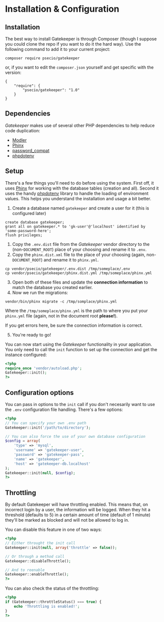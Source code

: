 # Installation & Configuration

## Installation

The best way to install Gatekeeper is through Composer (though I suppose you could clone the repo if you want to do it the hard way). Use the following command to add it to your current project:

```
composer require psecio/gatekeeper
```

or, if you want to edit the `composer.json` yourself and get specific with the version:

```
{
    "require": {
        "psecio/gatekeeper": "1.0"
    }
}
```

## Dependencies

*Gatekeeper* makes use of several other PHP dependencies to help reduce code duplication:

- [Modler](http://github.com/enygma/modler)
- [Phinx](http://github.com/robmorgan/phinx)
- [password_compat](http://github.com/ircmaxell/password-compat)
- [phpdotenv](http://github.com/vlucas/phpdotenv)

## Setup

There's a few things you'll need to do before using the system. First off, it uses [Phinx](https://phinx.org) for working
with the database tables (creation and all). Second it uses the handy [phpdotenv](https://github.com/vlucas/phpdotenv) library
to handle the loading of environment values. This helps you understand the installation and usage a bit better.

1. Create a database named `gatekeeper` and create a user for it (this is configured later)

```
create database gatekeeper;
grant all on gatekeeper.* to 'gk-user'@'localhost' identified by 'some-password-here';
flush privileges;
```

1. Copy the `.env.dist` file from the *Gatekeeper* vendor directory to the (non-`DOCUMENT_ROOT`) place of your choosing and rename it to `.env`.
2. Copy the `phinx.dist.xml` file to the place of your choosing (again, non-`DOCUMENT_ROOT`) and rename it to `phinx.yml`.

```
cp vendor/psecio/gatekeeper/.env.dist /tmp/someplace/.env
cp vendor/psecio/gatekeeper/phinx.dist.yml /tmp/someplace/phinx.yml
```

3. Open both of these files and update the **connection information** to match the database you created earlier.
4. Now we run the migrations:

```
vendor/bin/phinx migrate -c /tmp/somplace/phinx.yml
```

Where the `/tmp/someplace/phinx.yml` is the path to where you put your `phinx.yml` file (again, not in the document root **please!**).

If you get errors here, be sure the connection information is correct.

5. You're ready to go!

You can now start using the *Gatekeeper* functionality in your application. You only need to call the `init` function to set
up the connection and get the instance configured:

```php
<?php
require_once 'vendor/autoload.php';
Gatekeeper::init();
?>
```

## Configuration options

You can pass in options to the `init` call if you don't necesarily want to use the `.env` configuration file handling. There's a few options:

```php
<?php
// You can specify your own .env path
Gatekeeper::init('/path/to/directory');

// You can also force the use of your own database configuration
$config = array(
    'type' => 'mysql',
    'username' => 'gatekeeper-user',
    'password' => 'gatekeeper-pass',
    'name' => 'gatekeeper',
    'host' => 'gatekeeper-db.localhost'
);
Gatekeeper::init(null, $config);
?>
```

## Throttling

By default Gatekeeper will have throttling enabled. This means that, on incorrect login by a user, the information will be logged. When they hit a threshold (defaults to 5) in a certain amount of time (default of 1 minute) they'll be marked as blocked and will not be allowed to log in.

You can disable this feature in one of two ways:

```php
<?php
// Either throught the init call
Gatekeeper::init(null, array('throttle' => false));

// Or through a method call
Gatekeeper::disableThrottle();

// And to reenable
Gatekeeper::enableThrottle();
?>
```

You can also check the status of the throttling:

```php
<?php
if (Gatekeeper::throttleStatus() === true) {
    echo 'Throttling is enabled!';
}
?>
```

